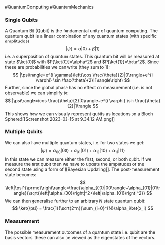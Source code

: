#QuantumComputing 
#QuantumMechanics

### Single Qubits
A Quantum Bit (Qubit) is the fundamental unity of quantum computing. The quantum qubit is a linear combination of any quantum states (with specific amplitudes)
$$
|\psi\rangle=\alpha|0\rangle+\beta|1\rangle
$$
i.e. a superposition of quantum states. 
This quantum bit will be measured at state $\ket{0}$ with $P[\ket{0}]=\alpha^2$ and $P[\ket{1}]=\beta^2$. Since these are probabilities we can write (they sum to 1):
$$
|\psi\rangle=e^{i \gamma}\left(\cos \frac{\theta}{2}|0\rangle+e^{i \varphi} \sin \frac{\theta}{2}|1\rangle\right)
$$
Further, since the global phase has no effect on measurement (i.e. is not observable) we can simplify to:
$$
|\psi\rangle=\cos \frac{\theta}{2}|0\rangle+e^{i \varphi} \sin \frac{\theta}{2}|1\rangle
$$
This shows how we can visually represent qubits as locations on a Bloch Sphere:![[Screenshot 2023-02-15 at 9.34.12 AM.png]]
### Multiple Qubits
We can also have multiple quantum states, i.e. for two states we get:
$$
|\psi\rangle=\alpha_{00}|00\rangle+\alpha_{01}|01\rangle+\alpha_{10}|10\rangle+\alpha_{11}|11\rangle
$$
In this state we can measure either the first, second, or both qubit. If we measure the first qubit then we have to update the amplitudes of the second state using a form of [[Bayesian Updating]]. The post-measurement state becomes:
$$
\left|\psi^{\prime}\right\rangle=\frac{\alpha_{00}|00\rangle+\alpha_{01}|01\rangle}{\sqrt{\left|\alpha_{00}\right|^2+\left|\alpha_{01}\right|^2}}
$$
We can then generalise further to an arbitrary $N$ state quantum qubit:
$$
\ket{\psi} = \frac{1}{\sqrt{2^n}}\sum_{i=0}^{N}\alpha_i\ket{x_i}
$$

### Measurement
The possible measurement outcomes of a quantum state i.e. qubit are the basis vectors, these can also be viewed as the eigenstates of the vectors. 
